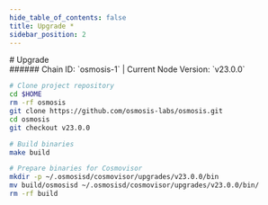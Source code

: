 ```yaml
---
hide_table_of_contents: false
title: Upgrade *
sidebar_position: 2
---
```


<div class="h1-with-icon icon-osmosis">
# Upgrade
</div>
###### Chain ID: `osmosis-1` | Current Node Version: `v23.0.0`

```bash
# Clone project repository
cd $HOME
rm -rf osmosis
git clone https://github.com/osmosis-labs/osmosis.git
cd osmosis
git checkout v23.0.0

# Build binaries
make build

# Prepare binaries for Cosmovisor
mkdir -p ~/.osmosisd/cosmovisor/upgrades/v23.0.0/bin
mv build/osmosisd ~/.osmosisd/cosmovisor/upgrades/v23.0.0/bin/
rm -rf build
```